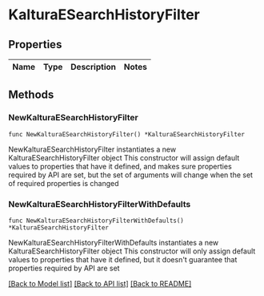 # KalturaESearchHistoryFilter

## Properties

Name | Type | Description | Notes
------------ | ------------- | ------------- | -------------

## Methods

### NewKalturaESearchHistoryFilter

`func NewKalturaESearchHistoryFilter() *KalturaESearchHistoryFilter`

NewKalturaESearchHistoryFilter instantiates a new KalturaESearchHistoryFilter object
This constructor will assign default values to properties that have it defined,
and makes sure properties required by API are set, but the set of arguments
will change when the set of required properties is changed

### NewKalturaESearchHistoryFilterWithDefaults

`func NewKalturaESearchHistoryFilterWithDefaults() *KalturaESearchHistoryFilter`

NewKalturaESearchHistoryFilterWithDefaults instantiates a new KalturaESearchHistoryFilter object
This constructor will only assign default values to properties that have it defined,
but it doesn't guarantee that properties required by API are set


[[Back to Model list]](../README.md#documentation-for-models) [[Back to API list]](../README.md#documentation-for-api-endpoints) [[Back to README]](../README.md)


